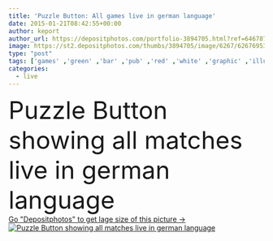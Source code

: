```yaml
---
title: 'Puzzle Button: All games live in german language'
date: 2015-01-21T08:42:55+00:00
author: keport
author_url: https://depositphotos.com/portfolio-3894705.html?ref=64678756
image: https://st2.depositphotos.com/thumbs/3894705/image/6267/62676953/api_thumb_450.jpg?forcejpeg=true
type: "post"
tags: ['games' ,'green' ,'bar' ,'pub' ,'red' ,'white' ,'graphic' ,'illustration' ,'isolated' ,'restaurant' ,'watch' ,'symbol' ,'button' ,'internet' ,'live' ,'web' ,'online' ,'public' ,'football' ,'fan' ,'puzzle' ,'tv' ,'television' ,'match' ,'viewing' ,'fans' ,'here' ,'app' ,'matches' ,'today' ,'optional' ,'everything' ,'beer garden' ,'puzzle piece' ,'puzzle pieces' ,'big screen' ,'soccer fans' ,'public viewing' ,'fan club' ,'All games live' ,'all matches live' ,'live streaming' ]
categories: 
  - live
---
```

<div aling="center">
            <font size="60"> Puzzle Button showing all matches live in german language</font>   
</div>
<div>
    <a href='https://st2.depositphotos.com/thumbs/3894705/image/6267/62676953/api_thumb_450.jpg?forcejpeg=true?ref=64678756' target=_blank > Go "Depositphotos" to get lage size of this picture ->
        <img href='https://st2.depositphotos.com/thumbs/3894705/image/6267/62676953/api_thumb_450.jpg?forcejpeg=true?ref=64678756' src='https://st2.depositphotos.com/3894705/6267/i/950/depositphotos_62676953-stock-photo-puzzle-button-all-games-live.jpg?forcejpeg=true' alt='Puzzle Button showing all matches live in german language' >
    </a>
</div>
